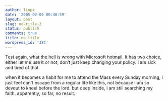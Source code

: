 ```yaml
---
author: linpx
date: '2005-02-06 00:40:59'
layout: post
slug: no-title-2
status: publish
comments: true
title: no title
wordpress_id: '381'
---
```


Test again, what the hell is wrong with Microsoft hotmail. It has two choice,
either let me use it or not, don’t just keep changing your policy. I am sick
and tired of that.

when it becomes a habit for me to attend the Mass every Sunday morning, i just
feel can't escape from a regular life like this, not because i am so devout to
kneel before the lord. but deep inside, i am still searching my faith.
apparently, so far, no result.

